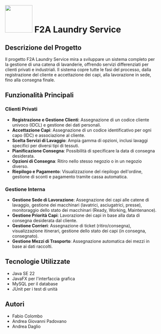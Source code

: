# <img src="https://github.com/user-attachments/assets/fc9b0a68-9ebb-492a-abe0-e22985eefcce" width="90" height="90"> F2A Laundry Service

## Descrizione del Progetto

Il progetto F2A Laundry Service mira a sviluppare un sistema completo per la gestione di una catena di lavanderie, offrendo servizi differenziati per clienti privati e industriali. Il sistema copre tutte le fasi del processo, dalla registrazione del cliente e accettazione dei capi, alla lavorazione in sede, fino alla consegna finale.

## Funzionalità Principali

### Clienti Privati

* **Registrazione e Gestione Clienti**: Assegnazione di un codice cliente univoco (IDCL) e gestione dei dati personali.
* **Accettazione Capi**: Assegnazione di un codice identificativo per ogni capo (IDC) e associazione al cliente.
* **Scelta Servizi di Lavaggio**: Ampia gamma di opzioni, inclusi lavaggi specifici per diversi tipi di tessuti.
* **Pianificazione Consegna**: Possibilità di specificare la data di consegna desiderata.
* **Opzioni di Consegna**: Ritiro nello stesso negozio o in un negozio diverso.
* **Riepilogo e Pagamento**: Visualizzazione del riepilogo dell'ordine, gestione di sconti e pagamento tramite cassa automatica.

### Gestione Interna

* **Gestione Sede di Lavorazione**: Assegnazione dei capi alle catene di lavaggio, gestione dei macchinari (lavatrici, asciugatrici, presse), monitoraggio dello stato dei macchinari (Ready, Working, Maintenance).
* **Gestione Priorità Capi**: Lavorazione dei capi in base alla data di consegna desiderata dal cliente.
* **Gestione Corrieri**: Assegnazione di ticket (ritiro/consegna), visualizzazione itinerari, gestione dello stato dei capi (in consegna, consegnato).
* **Gestione Mezzi di Trasporto**: Assegnazione automatica dei mezzi in base ai dati raccolti.

## Tecnologie Utilizzate

* Java SE 22
* JavaFX per l'interfaccia grafica
* MySQL per il database
* JUnit per i test di unità

## Autori

* Fabio Colombo
* Andrea Giovanni Padovano
* Andrea Daglio
